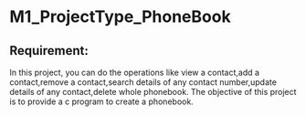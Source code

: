 # M1_ProjectType_PhoneBook


## Requirement:

In this project, you can do the operations like view a contact,add a contact,remove a contact,search details of any contact number,update details of any contact,delete whole phonebook. 
The objective of this project is to provide a c program to create a phonebook.
